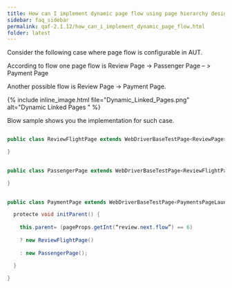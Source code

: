 ```yaml
---
title: How can I implement dynamic page flow using page hierarchy design?
sidebar: faq_sidebar
permalink: qaf-2.1.12/how_can_i_implement_dynamic_page_flow.html
folder: latest
---
```


Consider the following case where page flow is configurable in AUT.

According to flow one page flow is Review Page -> Passenger Page – > Payment Page

Another possible flow is Review Page -> Payment Page.

{% include inline_image.html file="Dynamic_Linked_Pages.png" alt="Dynamic Linked Pages " %}

Blow sample shows you the implementation for such case.

```java

public class ReviewFlightPage extends WebDriverBaseTestPage<ReviewPage> implements PaymentLocators, PaymentsPageLauncher {

}

```

```java
 
public class PassengerPage extends WebDriverBaseTestPage<ReviewFlightPage> implements PaymentLocators, PaymentsPageLauncher {

}

```

```java
 
public class PaymentPage extends WebDriverBaseTestPage<PaymentsPageLauncher> implements PaymentLocators{

  protecte void initParent() {
  
    this.parent= (pageProps.getInt(“review.next.flow”) == 6)
    
    ? new ReviewFlightPage()
    
    : new PassengerPage();
  
  }

}

```

 
